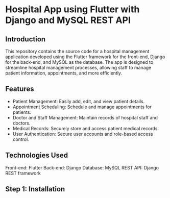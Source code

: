 # Hospital App using Flutter with Django and MySQL REST API

## Introduction

This repository contains the source code for a hospital management application developed using the Flutter framework for the front-end, Django for the back-end, and MySQL as the database. The app is designed to streamline hospital management processes, allowing staff to manage patient information, appointments, and more efficiently.

## Features

* Patient Management: Easily add, edit, and view patient details.
* Appointment Scheduling: Schedule and manage appointments for patients.
* Doctor and Staff Management: Maintain records of hospital staff and doctors.
* Medical Records: Securely store and access patient medical records.
* User Authentication: Secure user accounts and role-based access control.

## Technologies Used

Front-end: Flutter
Back-end: Django
Database: MySQL
REST API: Django REST framework

## Step 1: Installation
